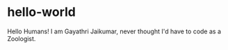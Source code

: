 # hello-world

Hello Humans! 
I am Gayathri Jaikumar, never thought I'd have to code as a Zoologist. 
